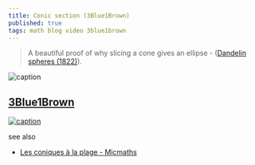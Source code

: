 ```yaml
---
title: Conic section (3Blue1Brown)
published: true
tags: math blog video 3blue1brown
---
```

> A beautiful proof of why slicing a cone gives an ellipse - ([Dandelin spheres (1822)](https://en.wikipedia.org/wiki/Dandelin_spheres)).

![caption](https://upload.wikimedia.org/wikipedia/commons/thumb/1/18/Dandelin_spheres.svg/660px-Dandelin_spheres.svg.png)


## [3Blue1Brown](https://www.youtube.com/channel/UCYO_jab_esuFRV4b17AJtAw)

[![caption](https://img.youtube.com/vi/pQa_tWZmlGs/0.jpg)](https://www.youtube.com/watch?v=pQa_tWZmlGs)

see also
- [Les coniques à la plage - Micmaths](https://www.youtube.com/watch?v=eFPhYYKCyFc)
